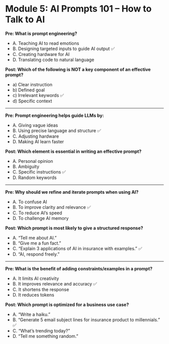 # Module 5: AI Prompts 101 – How to Talk to AI

**Pre: What is prompt engineering?**  
- A. Teaching AI to read emotions  
- B. Designing targeted inputs to guide AI output ✅  
- C. Creating hardware for AI  
- D. Translating code to natural language  

**Post: Which of the following is NOT a key component of an effective prompt?**  
- a) Clear instruction  
- b) Defined goal  
- c) Irrelevant keywords ✅  
- d) Specific context  

---

**Pre: Prompt engineering helps guide LLMs by:**  
- A. Giving vague ideas  
- B. Using precise language and structure ✅  
- C. Adjusting hardware  
- D. Making AI learn faster  

**Post: Which element is essential in writing an effective prompt?**  
- A. Personal opinion  
- B. Ambiguity  
- C. Specific instructions ✅  
- D. Random keywords  

---

**Pre: Why should we refine and iterate prompts when using AI?**  
- A. To confuse AI  
- B. To improve clarity and relevance ✅  
- C. To reduce AI’s speed  
- D. To challenge AI memory  

**Post: Which prompt is most likely to give a structured response?**  
- A. “Tell me about AI.”  
- B. “Give me a fun fact.”  
- C. “Explain 3 applications of AI in insurance with examples.” ✅  
- D. “AI, respond freely.”  

---

**Pre: What is the benefit of adding constraints/examples in a prompt?**  
- A. It limits AI creativity  
- B. It improves relevance and accuracy ✅  
- C. It shortens the response  
- D. It reduces tokens  

**Post: Which prompt is optimized for a business use case?**  
- A. “Write a haiku.”  
- B. “Generate 5 email subject lines for insurance product to millennials.” ✅  
- C. “What’s trending today?”  
- D. “Tell me something random.”  
